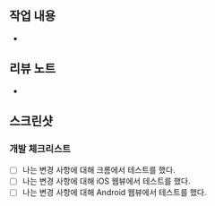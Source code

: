 <!--- 어떤 변경사항을 만드셨는지 상세한 설명을 작성해 주세요. -->
<!--- 리뷰어가 PR 작업 내용만으로 어떤 변경이 이뤄지는지 모두 알 수 있도록 작성해주시길 권장드립니다. -->
<!--- ⚠️ (간단한 코드 변경을 제외하고) 해당 영역이 비어있다면 리뷰어분들이 Request Changes 와 함께 작성자에게 보충 요청을 해 주세요. -->

## 작업 내용

-

<!--- 리뷰어들이 이 PR을 리뷰하기 앞서 미리 알려드리고 싶은 작업자 입장에서의 정보를 알려주시거나 -->
<!--- 이 작업을 하시면서 발견하시게 된 지식/꿀팁 등 리뷰어들에게 알려드리고 싶은 내용 혹은 -->
<!--- 그냥 이 PR 작성하시면서 하고 싶은 말들도 편하게 이 항목에 작성해 주시면 됩니다. -->

## 리뷰 노트

-

<!--- (UI 변경이 있을 때) 리뷰어가 이 PR 내에서 바로 결과물을 확인할 수 있도록 스크린샷을 첨부해주세요. 동영상이면 더욱 좋습니다. -->

## 스크린샷

<!--- 아래 목록을 확인하시고 `x` 표시를 해주세요. -->

### 개발 체크리스트

- [ ] 나는 변경 사항에 대해 크롬에서 테스트를 했다.
- [ ] 나는 변경 사항에 대해 iOS 웹뷰에서 테스트를 했다.
- [ ] 나는 변경 사항에 대해 Android 웹뷰에서 테스트를 했다.
